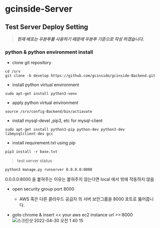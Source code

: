 # gcinside-Server

## Test Server Deploy Setting 
> ***현재 배포는 우분투를 사용하기 때문에 우분투 기준으로 작성 하겠습니다.***
### python & python environment install
- clone git repository
```shell
cd /srv
git clone -b develop https://github.com/gcinside/gcinside-Backend.git
```
- install python virtual environment
```shell
sudo apt-get install python3-venv
```
- apply python virtual environment 
```shell
source /srv/config-Backend/bin/actiavate
```
- install mysql-devel ,pip3, etc for mysql-client
```shell
sudo apt-get install python3-pip python-dev python3-dev libmysqlclient-dev gcc 
```
- install requirement.txt using pip
```shell
pip3 install -r base.txt
```

> test server status

```shell
python3 manage.py runserver 0.0.0.0:8000
```
0.0.0.0:8000 을 붙혀주는 이유는 붙혀주지 않는다면 local 에서 밖에 작동하지 않음

- open security group port 8000
  - AWS 혹은 다른 클라우드 공급자 의 서버 보안그룹을 8000 포트로 뚫어줍니다.

- goto chrome & insert << your aws ec2 instance url >>:8000
![스크린샷 2022-04-30 오전 1 40 15](https://user-images.githubusercontent.com/69895368/165987538-3e5b318d-a0c4-405b-8e6a-13441f4cf20f.jpg)


